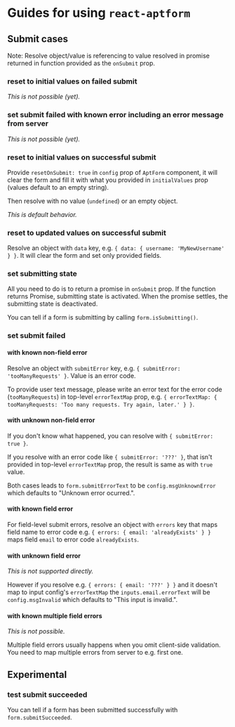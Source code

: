 # Guides for using `react-aptform`

## Submit cases

Note: Resolve object/value is referencing to value resolved in promise returned in function provided as the `onSubmit` prop.

### reset to initial values on failed submit

_This is not possible (yet)._

### set submit failed with known error including an error message from server

_This is not possible (yet)._

### reset to initial values on successful submit

Provide `resetOnSubmit: true` in `config` prop of `AptForm` component, it will clear the form and fill it with what you provided in `initialValues` prop (values default to an empty string).

Then resolve with no value (`undefined`) or an empty object.

_This is default behavior._

### reset to updated values on successful submit

Resolve an object with `data` key, e.g. `{ data: { username: 'MyNewUsername' } }`. It will clear the form and set only provided fields.

### set submitting state

All you need to do is to return a promise in `onSubmit` prop. If the function returns Promise, submitting state is activated. When the promise settles, the submitting state is deactivated.

You can tell if a form is submitting by calling `form.isSubmitting()`.

### set submit failed

#### with known non-field error

Resolve an object with `submitError` key, e.g. `{ submitError: 'tooManyRequests' }`. Value is an error code.

To provide user text message, please write an error text for the error code (`tooManyRequests`) in top-level `errorTextMap` prop, e.g. `{ errorTextMap: { tooManyRequests: 'Too many requests. Try again, later.' } }`.

#### with unknown non-field error

If you don't know what happened, you can resolve with `{ submitError: true }`.

If you resolve with an error code like `{ submitError: '???' }`, that isn't provided in top-level `errorTextMap` prop, the result is same as with `true` value.

Both cases leads to `form.submitErrorText` to be `config.msgUnknownError` which defaults to "Unknown error ocurred.".

#### with known field error

For field-level submit errors, resolve an object with `errors` key that maps field name to error code e.g. `{ errors: { email: 'alreadyExists' } }` maps field `email` to error code `alreadyExists`.

#### with unknown field error

_This is not supported directly._

However if you resolve e.g. `{ errors: { email: '???' } }` and it doesn't map to input config's `errorTextMap` the `inputs.email.errorText` will be `config.msgInvalid` which defaults to "This input is invalid.".

#### with known multiple field errors

_This is not possible._

Multiple field errors usually happens when you omit client-side validation. You need to map multiple errors from server to e.g. first one.

## Experimental

### test submit succeeded

You can tell if a form has been submitted successfully with `form.submitSucceeded`.
